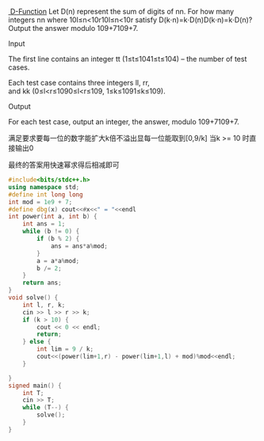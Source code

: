 [ D-Function](https://codeforces.com/contest/1985/problem/G)
Let D(n) represent the sum of digits of nn. For how many integers nn where 10l≤n<10r10l≤n<10r satisfy D(k⋅n)=k⋅D(n)D(k⋅n)=k⋅D(n)? Output the answer modulo 109+7109+7.

Input

The first line contains an integer tt (1≤t≤1041≤t≤104) – the number of test cases.

Each test case contains three integers ll, rr, and kk (0≤l<r≤1090≤l<r≤109, 1≤k≤1091≤k≤109).

Output

For each test case, output an integer, the answer, modulo 109+7109+7.

满足要求要每一位的数字能扩大k倍不溢出显每一位能取到\[0,9/k]
当k >= 10 时直接输出0

最终的答案用快速幂求得后相减即可

```cpp
#include<bits/stdc++.h>
using namespace std;
#define int long long
int mod = 1e9 + 7;
#define dbg(x) cout<<#x<<" = "<<endl
int power(int a, int b) {
    int ans = 1;
    while (b != 0) {
        if (b % 2) {
            ans = ans*a%mod;
        }
        a = a*a%mod;
        b /= 2;
    }
    return ans;
}
void solve() {
    int l, r, k;
    cin >> l >> r >> k;
    if (k > 10) {
        cout << 0 << endl;
        return;
    } else {
        int lim = 9 / k;
        cout<<(power(lim+1,r) - power(lim+1,l) + mod)%mod<<endl;
    }

}
signed main() {
    int T;
    cin >> T;
    while (T--) {
        solve();
    }
}
```
